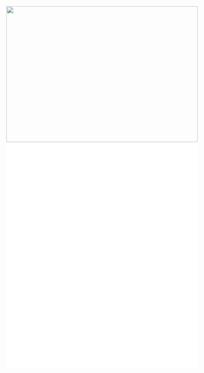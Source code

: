 <div align="center">
  <a href="https://www.gitanimals.org/en_US?utm_medium=image&utm_source=bestdevmgp&utm_content=farm">
<img src="https://render.gitanimals.org/farms/bestdevmgp" width="100%" height="357"/>
</a>
<!-- <a href="https://www.gitanimals.org/en_US?utm_medium=image&utm_source=bestdevmgp&utm_content=line">
  <img src="https://render.gitanimals.org/lines/bestdevmgp?pet-id=588314294505172403" width="50%" height="130"/><img src="https://render.gitanimals.org/lines/bestdevmgp?pet-id=586800834629404208" width="200" height="130"/>
</div> -->
<div align= "center">
    <img src="https://github.com/bestdevmgp/github-stats-transparent/blob/output/generated/overview.svg" alt="Overview">
    <img src="https://github.com/bestdevmgp/github-stats-transparent/blob/output/generated/languages.svg" alt="Languages">
</div>
